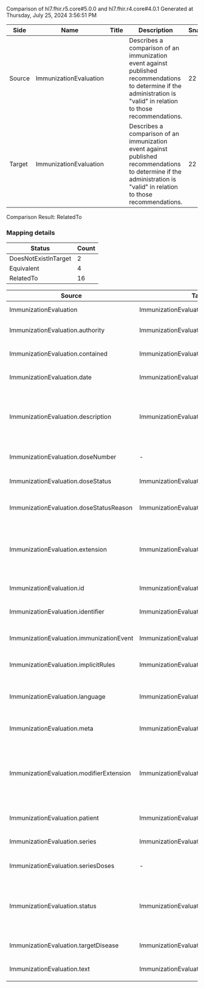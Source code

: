 Comparison of hl7.fhir.r5.core#5.0.0 and hl7.fhir.r4.core#4.0.1
Generated at Thursday, July 25, 2024 3:56:51 PM

| Side | Name | Title | Description | Snapshot | Differential |
| --- | --- | --- | --- | --- | --- |
| Source | ImmunizationEvaluation |  | Describes a comparison of an immunization event against published recommendations to determine if the administration is "valid" in relation to those  recommendations. | 22 | 14 |
| Target | ImmunizationEvaluation |  | Describes a comparison of an immunization event against published recommendations to determine if the administration is "valid" in relation to those  recommendations. | 22 | 14 |


Comparison Result: RelatedTo


### Mapping details

| Status | Count |
| ------ | ----- |
DoesNotExistInTarget | 2 |
Equivalent | 4 |
RelatedTo | 16 |


| Source | Target | Status | Message |
| ------ | ------ | ------ | ------- |
| ImmunizationEvaluation | ImmunizationEvaluation | Equivalent | R5 `ImmunizationEvaluation` maps as Equivalent to R4 `ImmunizationEvaluation` |
| ImmunizationEvaluation.authority | ImmunizationEvaluation.authority | Equivalent | R5 `ImmunizationEvaluation.authority` maps as Equivalent to R4 `ImmunizationEvaluation.authority` |
| ImmunizationEvaluation.contained | ImmunizationEvaluation.contained | Equivalent | R5 `ImmunizationEvaluation.contained` maps as Equivalent to R4 `ImmunizationEvaluation.contained` |
| ImmunizationEvaluation.date | ImmunizationEvaluation.date | Equivalent | R5 `ImmunizationEvaluation.date` maps as Equivalent to R4 `ImmunizationEvaluation.date` |
| ImmunizationEvaluation.description | ImmunizationEvaluation.description | SourceIsBroaderThanTarget | R5 `ImmunizationEvaluation.description` maps as SourceIsBroaderThanTarget to R4 `ImmunizationEvaluation.description` - description has change due to type change: R5 description markdown has no equivalent or mapped type in R4 description |
| ImmunizationEvaluation.doseNumber | - | DoesNotExistInTarget | R5 `ImmunizationEvaluation.doseNumber` does not appear in the target and has no mapping for `ImmunizationEvaluation`. |
| ImmunizationEvaluation.doseStatus | ImmunizationEvaluation.doseStatus | Equivalent | R5 `ImmunizationEvaluation.doseStatus` maps as Equivalent to R4 `ImmunizationEvaluation.doseStatus` |
| ImmunizationEvaluation.doseStatusReason | ImmunizationEvaluation.doseStatusReason | Equivalent | R5 `ImmunizationEvaluation.doseStatusReason` maps as Equivalent to R4 `ImmunizationEvaluation.doseStatusReason` |
| ImmunizationEvaluation.extension | ImmunizationEvaluation.extension | SourceIsBroaderThanTarget | R5 `ImmunizationEvaluation.extension` maps as SourceIsBroaderThanTarget to R4 `ImmunizationEvaluation.extension` - extension has change due to type change: R5 `extension` `Extension` maps as SourceIsBroaderThanTarget for R4 `extension` |
| ImmunizationEvaluation.id | ImmunizationEvaluation.id | Equivalent | R5 `ImmunizationEvaluation.id` maps as Equivalent to R4 `ImmunizationEvaluation.id` |
| ImmunizationEvaluation.identifier | ImmunizationEvaluation.identifier | Equivalent | R5 `ImmunizationEvaluation.identifier` maps as Equivalent to R4 `ImmunizationEvaluation.identifier` |
| ImmunizationEvaluation.immunizationEvent | ImmunizationEvaluation.immunizationEvent | Equivalent | R5 `ImmunizationEvaluation.immunizationEvent` maps as Equivalent to R4 `ImmunizationEvaluation.immunizationEvent` |
| ImmunizationEvaluation.implicitRules | ImmunizationEvaluation.implicitRules | Equivalent | R5 `ImmunizationEvaluation.implicitRules` maps as Equivalent to R4 `ImmunizationEvaluation.implicitRules` |
| ImmunizationEvaluation.language | ImmunizationEvaluation.language | RelatedTo | R5 `ImmunizationEvaluation.language` maps as RelatedTo to R4 `ImmunizationEvaluation.language` - language changed the binding strength from Required to Preferred |
| ImmunizationEvaluation.meta | ImmunizationEvaluation.meta | Equivalent | R5 `ImmunizationEvaluation.meta` maps as Equivalent to R4 `ImmunizationEvaluation.meta` |
| ImmunizationEvaluation.modifierExtension | ImmunizationEvaluation.modifierExtension | SourceIsBroaderThanTarget | R5 `ImmunizationEvaluation.modifierExtension` maps as SourceIsBroaderThanTarget to R4 `ImmunizationEvaluation.modifierExtension` - modifierExtension has change due to type change: R5 `modifierExtension` `Extension` maps as SourceIsBroaderThanTarget for R4 `modifierExtension` |
| ImmunizationEvaluation.patient | ImmunizationEvaluation.patient | Equivalent | R5 `ImmunizationEvaluation.patient` maps as Equivalent to R4 `ImmunizationEvaluation.patient` |
| ImmunizationEvaluation.series | ImmunizationEvaluation.series | Equivalent | R5 `ImmunizationEvaluation.series` maps as Equivalent to R4 `ImmunizationEvaluation.series` |
| ImmunizationEvaluation.seriesDoses | - | DoesNotExistInTarget | R5 `ImmunizationEvaluation.seriesDoses` does not appear in the target and has no mapping for `ImmunizationEvaluation`. |
| ImmunizationEvaluation.status | ImmunizationEvaluation.status | Equivalent | R5 `ImmunizationEvaluation.status` maps as Equivalent to R4 `ImmunizationEvaluation.status` - status has compatible required binding for code type: http://hl7.org/fhir/ValueSet/immunization-evaluation-status|5.0.0 and http://hl7.org/fhir/ValueSet/immunization-evaluation-status|4.0.1 (Equivalent) |
| ImmunizationEvaluation.targetDisease | ImmunizationEvaluation.targetDisease | Equivalent | R5 `ImmunizationEvaluation.targetDisease` maps as Equivalent to R4 `ImmunizationEvaluation.targetDisease` |
| ImmunizationEvaluation.text | ImmunizationEvaluation.text | Equivalent | R5 `ImmunizationEvaluation.text` maps as Equivalent to R4 `ImmunizationEvaluation.text` |

